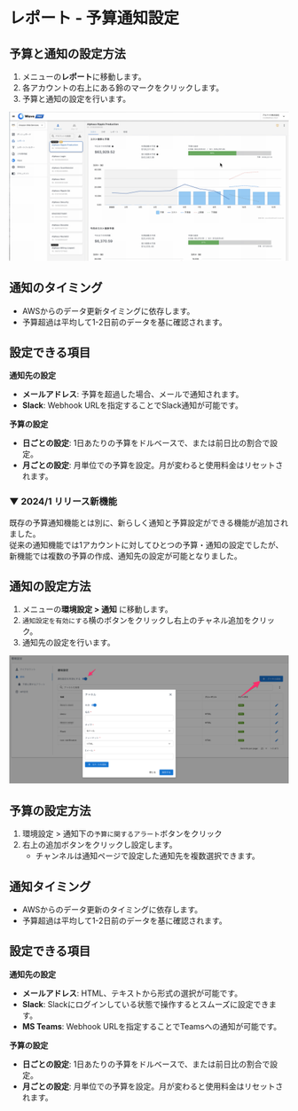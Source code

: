 # レポート - 予算通知設定

## 予算と通知の設定方法

1. メニューの**レポート**に移動します。
2. 各アカウントの右上にある鈴のマークをクリックします。
3. 予算と通知の設定を行います。

![](../assets/wavepro/2022-09-22_11.36.07.gif)

## 通知のタイミング

* AWSからのデータ更新タイミングに依存します。
* 予算超過は平均して1-2日前のデータを基に確認されます。

## 設定できる項目

**通知先の設定**

* **メールアドレス**: 予算を超過した場合、メールで通知されます。
* **Slack**: Webhook URLを指定することでSlack通知が可能です。

**予算の設定**

* **日ごとの設定**: 1日あたりの予算をドルベースで、または前日比の割合で設定。
* **月ごとの設定**: 月単位での予算を設定。月が変わると使用料金はリセットされます。

### ▼ 2024/1 リリース新機能

既存の予算通知機能とは別に、新らしく通知と予算設定ができる機能が追加されました。\
従来の通知機能では1アカウントに対してひとつの予算・通知の設定でしたが、新機能では複数の予算の作成、通知先の設定が可能となりました。

## 通知の設定方法

1. メニューの**環境設定 > 通知** に移動します。
2. `通知設定を有効にする`横のボタンをクリックし右上のチャネル追加をクリック。
3. 通知先の設定を行います。

![](../assets/wavepro/Wave_Pro_3.png)

## 予算の設定方法

1. 環境設定 > 通知下の`予算に関するアラート`ボタンをクリック
2. 右上の追加ボタンをクリックし設定します。
   * チャンネルは通知ページで設定した通知先を複数選択できます。

## 通知タイミング

* AWSからのデータ更新のタイミングに依存します。
* 予算超過は平均して1-2日前のデータを基に確認されます。

## 設定できる項目

**通知先の設定**

* **メールアドレス**: HTML、テキストから形式の選択が可能です。
* **Slack**: Slackにログインしている状態で操作するとスムーズに設定できます。
* **MS Teams**: Webhook URLを指定することでTeamsへの通知が可能です。

**予算の設定**

* **日ごとの設定**: 1日あたりの予算をドルベースで、または前日比の割合で設定。
* **月ごとの設定**: 月単位での予算を設定。月が変わると使用料金はリセットされます。
